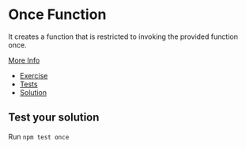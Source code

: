 # Once Function

It creates a function that is restricted to invoking the provided function once.

[More Info](https://lodash.com/docs/#once)

-   [Exercise](./once.js)
-   [Tests](./once.spec.js)
-   [Solution](./solution/once.js)

## Test your solution

Run `npm test once`
